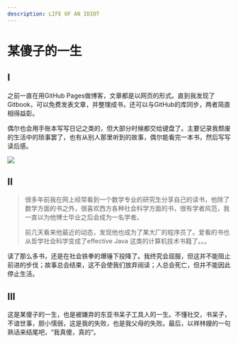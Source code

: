 ```yaml
---
description: LIFE OF AN IDIOT
---
```


# 某傻子的一生

## I

之前一直在用GitHub Pages做博客，文章都是以网页的形式。直到我发现了Gitbook，可以免费发表文章，并整理成书，还可以与GitHub的库同步，两者简直相得益彰。&#x20;

偶尔也会用手账本写写日记之类的，但大部分时候都交给键盘了。主要记录我颓废的生活中的琐事罢了，也有从别人那里听到的故事，偶尔能看完一本书，然后写写读后感。

![](.gitbook/assets/IMG\_4377.GIF)

## II

> 很多年前我在网上经常看到一个数学专业的研究生分享自己的读书，他除了数学方面的书之外，很喜欢西方各种社会科学方面的书，很有学者风范，我一直以为他博士毕业之后会成为一名学者。
>
> 前几天看来他最近的动态，发现他也成为了某大厂的程序员了。爱看的书也从哲学社会科学变成了effective Java 这类的计算机技术书籍了。。。

读了那么多书，还是在社会铁拳的爆锤下投降了。我终究会屈服，但这并不能阻止前进的步伐；故事总会结束，这不会使我们放弃阅读；人总会死亡，但并不能因此停止生活。

## III

这是某傻子的一生，也是被嫌弃的东亚书呆子工具人的一生。不懂社交，书呆子，不谙世事，胆小懦弱，这是我的失败，也是我父母的失败。最后，以祥林嫂的一句熟话来结尾吧，“我真傻，真的“。



